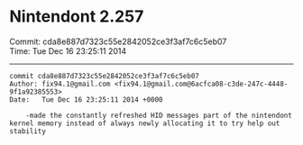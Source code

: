 # Nintendont 2.257
Commit: cda8e887d7323c55e2842052ce3f3af7c6c5eb07  
Time: Tue Dec 16 23:25:11 2014   

-----

```
commit cda8e887d7323c55e2842052ce3f3af7c6c5eb07
Author: fix94.1@gmail.com <fix94.1@gmail.com@6acfca08-c3de-247c-4448-9f1a92385553>
Date:   Tue Dec 16 23:25:11 2014 +0000

    -made the constantly refreshed HID messages part of the nintendont kernel memory instead of always newly allocating it to try help out stability
```
